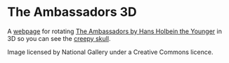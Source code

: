 # The Ambassadors 3D 

A [webpage](http://johnstack.github.io/the-ambassadors/) for rotating [The Ambassadors by Hans Holbein the Younger](https://www.nationalgallery.org.uk/paintings/hans-holbein-the-younger-the-ambassadors) in 3D so you can see the [creepy skull](https://www.nationalgallery.org.uk/paintings/catalogues/foister-2024/the-ambassadors#SF_2024__NG1314__sitter_a). 

Image licensed by National Gallery under a Creative Commons licence.

